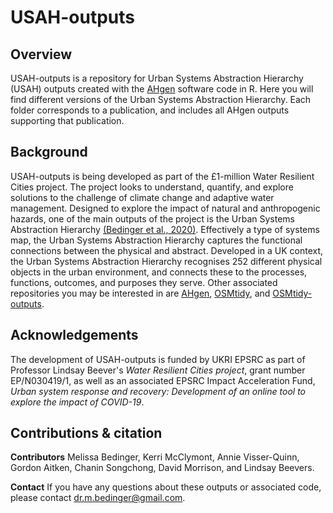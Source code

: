 # USAH-outputs

## Overview
USAH-outputs is a repository for Urban Systems Abstraction Hierarchy (USAH) outputs created with the [AHgen](https://github.com/avisserquinn/AHgen) software code in R. Here you will find different versions of the Urban Systems Abstraction Hierarchy. Each folder corresponds to a publication, and includes all AHgen outputs supporting that publication.

## Background
USAH-outputs is being developed as part of the £1-million Water Resilient Cities project. The project looks to understand, quantify, and explore solutions to the challenge of climate change and adaptive water management. Designed to explore the impact of natural and anthropogenic hazards, one of the main outputs of the project is the Urban Systems Abstraction Hierarchy [(Bedinger et al., 2020)](https://doi.org/10.1029/2019EF001389). Effectively a type of systems map, the Urban Systems Abstraction Hierarchy captures the functional connections between the physical and abstract. Developed in a UK context, the Urban Systems Abstraction Hierarchy recognises 252 different physical objects in the urban environment, and connects these to the processes, functions, outcomes, and purposes they serve. Other associated repositories you may be interested in are [AHgen](https://github.com/avisserquinn/AHgen), [OSMtidy](https://github.com/avisserquinn/OSMtidy), and [OSMtidy-outputs](https://github.com/avisserquinn/OSMtidy-outputs).

## Acknowledgements 
The development of USAH-outputs is funded by UKRI EPSRC as part of Professor Lindsay Beever's *Water Resilient Cities project*, grant number EP/N030419/1, as well as an associated EPSRC Impact Acceleration Fund, *Urban system response and recovery: Development of an online tool to explore the impact of COVID-19*.

## Contributions & citation
**Contributors** Melissa Bedinger, Kerri McClymont, Annie Visser-Quinn, Gordon Aitken, Chanin Songchong, David Morrison, and Lindsay Beevers.

**Contact** If you have any questions about these outputs or associated code, please contact dr.m.bedinger@gmail.com.